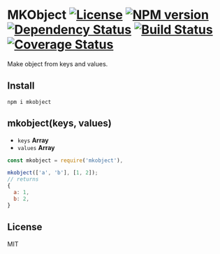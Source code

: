 # MKObject [![License][LicenseIMGURL]][LicenseURL] [![NPM version][NPMIMGURL]][NPMURL] [![Dependency Status][DependencyStatusIMGURL]][DependencyStatusURL] [![Build Status][BuildStatusIMGURL]][BuildStatusURL] [![Coverage Status][CoverageIMGURL]][CoverageURL]

Make object from keys and values.

## Install

```
npm i mkobject
```

## mkobject(keys, values)
- `keys` **Array**
- `values` **Array** 

```js
const mkobject = require('mkobject'),

mkobject(['a', 'b'], [1, 2]);
// returns
{
  a: 1,
  b: 2,
}
```

## License
MIT

[NPMIMGURL]:                https://img.shields.io/npm/v/mkobject.svg?style=flat
[BuildStatusIMGURL]:        https://img.shields.io/travis/coderaiser/mkobject/master.svg?style=flat
[DependencyStatusIMGURL]:   https://img.shields.io/david/coderaiser/mkobject.svg?style=flat
[LicenseIMGURL]:            https://img.shields.io/badge/license-MIT-317BF9.svg?style=flat
[CoverageIMGURL]:           https://coveralls.io/repos/coderaiser/mkobject/badge.svg?branch=master&service=github
[NPMURL]:                   https://npmjs.org/package/mkobject "npm"
[BuildStatusURL]:           https://travis-ci.org/coderaiser/mkobject  "Build Status"
[DependencyStatusURL]:      https://david-dm.org/coderaiser/mkobject "Dependency Status"
[LicenseURL]:               https://tldrlegal.com/license/mit-license "MIT License"
[CoverageURL]:              https://coveralls.io/github/coderaiser/mkobject?branch=master

